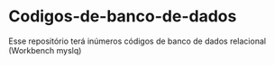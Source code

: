 # Codigos-de-banco-de-dados
Esse repositório terá inúmeros códigos de banco de dados relacional (Workbench myslq)
